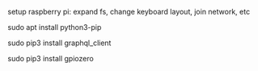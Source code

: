 setup raspberry pi: expand fs, change keyboard layout, join network, etc

sudo apt install python3-pip

sudo pip3 install graphql_client

sudo pip3 install gpiozero
